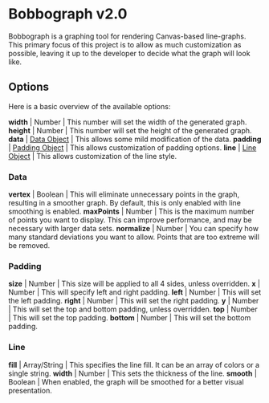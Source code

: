 # Bobbograph v2.0

Bobbograph is a graphing tool for rendering Canvas-based line-graphs.  This primary focus of this project is to allow as much customization as possible, leaving it up to
the developer to decide what the graph will look like.

## Options

Here is a basic overview of the available options:

**width**   | Number                     | This number will set the width of the generated graph.
**height**  | Number                     | This number will set the height of the generated graph.
**data**    | [Data Object](#data)       | This allows some mild modification of the data.
**padding** | [Padding Object](#padding) | This allows customization of padding options.
**line**    | [Line Object](#line)       | This allows customization of the line style.

### Data
**vertex**    | Boolean | This will eliminate unnecessary points in the graph, resulting in a smoother graph.  By default, this is only enabled with line smoothing is enabled.
**maxPoints** | Number  | This is the maximum number of points you want to display.  This can improve performance, and may be necessary with larger data sets.
**normalize** | Number  | You can specify how many standard deviations you want to allow.  Points that are too extreme will be removed.

### Padding
**size**   | Number | This size will be applied to all 4 sides, unless overridden.
**x**      | Number | This will specify left and right padding.
**left**   | Number | This will set the left padding.
**right**  | Number | This will set the right padding.
**y**      | Number | This will set the top and bottom padding, unless overridden.
**top**    | Number | This will set the top padding.
**bottom** | Number | This will set the bottom padding.

### Line
**fill**   | Array/String | This specifies the line fill.  It can be an array of colors or a single string.
**width**  | Number       | This sets the thickness of the line.
**smooth** | Boolean      | When enabled, the graph will be smoothed for a better visual presentation.
